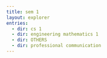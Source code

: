 ```yaml
---
title: sem 1
layout: explorer
entries:
  - dir: cs 1
  - dir: engineering mathematics 1
  - dir: OTHERS
  - dir: professional communication
---
```

